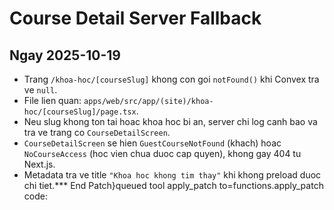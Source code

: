 # Course Detail Server Fallback

## Ngay 2025-10-19
- Trang `/khoa-hoc/[courseSlug]` khong con goi `notFound()` khi Convex tra ve `null`.
- File lien quan: `apps/web/src/app/(site)/khoa-hoc/[courseSlug]/page.tsx`.
- Neu slug khong ton tai hoac khoa hoc bi an, server chi log canh bao va tra ve trang co `CourseDetailScreen`.
- `CourseDetailScreen` se hien `GuestCourseNotFound` (khach) hoac `NoCourseAccess` (hoc vien chua duoc cap quyen), khong gay 404 tu Next.js.
- Metadata tra ve title `"Khoa hoc khong tim thay"` khi khong preload duoc chi tiet.*** End Patch}queued tool apply_patch to=functions.apply_patch code:
